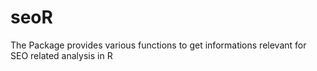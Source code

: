 # seoR
The Package provides various functions to get informations relevant for SEO related analysis in R
